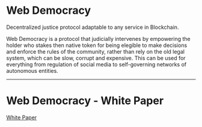 # Web Democracy

Decentralized justice protocol adaptable to any service in Blockchain. 

Web Democracy is a protocol that judicially intervenes by empowering the holder who stakes then native token for being elegible to make decisions and enforce the rules of the community, rather than rely on the old legal system, which can be slow, corrupt and expensive. This can be used for everything from regulation of social media to self-governing networks of autonomous entities.

----

# Web Democracy - White Paper
[White Paper](https://github.com/CristianRicharte6/Web-Democracy/files/10142931/Web_Democracy.1.pdf)
